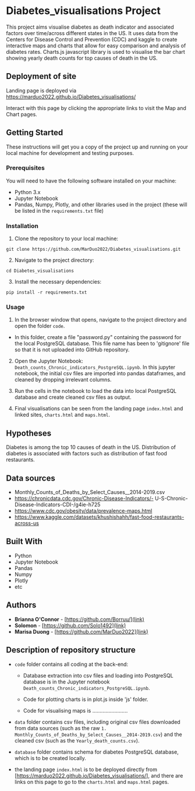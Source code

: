 # Diabetes_visualisations Project

This project aims visualise diabetes as death indicator and associated factors over time/across different states in the US. It uses data from the Centers for Disease Control and Prevention (CDC) and kaggle to create interactive maps and charts that allow for easy comparison and analysis of diabetes rates. Charts.js javascript library is used to visualise the bar chart showing yearly death counts for top causes of death in the US.

## Deployment of site
Landing page is deployed via https://marduo2022.github.io/Diabetes_visualisations/

Interact with this page by clicking the appropriate links to visit the Map and Chart pages. 

## Getting Started

These instructions will get you a copy of the project up and running on your local machine for development and testing purposes.

### Prerequisites

You will need to have the following software installed on your machine:
- Python 3.x
- Jupyter Notebook
- Pandas, Numpy, Plotly, and other libraries used in the project (these will be listed in the `requirements.txt` file)

### Installation

1. Clone the repository to your local machine:
```
git clone https://github.com/MarDuo2022/Diabetes_visualisations.git
```

2. Navigate to the project directory:
```
cd Diabetes_visualisations
```
3. Install the necessary dependencies:
```
pip install -r requirements.txt
```

### Usage

1. In the browser window that opens, navigate to the project directory and open the folder `code`.
- In this folder, create a file "password.py" containing the password for the local PostgreSQL database. This file name has been to 'gitignore' file so that it is not uploaded into GitHub repository.

2. Open the Jupyter Notebook: `Death_counts_Chronic_indicators_PostgreSQL.ipynb`.
In this jupyter notebook, the initial csv files are imported into pandas dataframes, and cleaned by dropping irrelevant columns.

4. Run the cells in the notebook to load the data into local PostgreSQL database and create cleaned csv files as output.

5. Final visualisations can be seen from the landing page `index.html` and linked sites, `charts.html` and `maps.html`.

## Hypotheses
Diabetes is among the top 10 causes of death in the US.
Distribution of diabetes is associated with factors such as distribution of fast food restaurants.

## Data sources
- Monthly_Counts_of_Deaths_by_Select_Causes__2014-2019.csv
- https://chronicdata.cdc.gov/Chronic-Disease-Indicators/- U-S-Chronic-Disease-Indicators-CDI-/g4ie-h725
- https://www.cdc.gov/obesity/data/prevalence-maps.html
- https://www.kaggle.com/datasets/khushishahh/fast-food-restaurants-across-us

## Built With
- Python 
- Jupyter Notebook
- Pandas
- Numpy
- Plotly
- etc

## Authors

* **Brianna O'Connor** - [https://github.com/Borruu/](link)
* **Solomon**  - [https://github.com/Solo1492](link)
* **Marisa Duong** - [https://github.com/MarDuo2022](link)


## Description of repository structure
- `code` folder contains all coding at the back-end:
    - Database extraction into csv files and loading into PostgreSQL database is in the Jupyter notebook `Death_counts_Chronic_indicators_PostgreSQL.ipynb`.

    - Code for plotting charts is in plot.js inside 'js' folder.

    - Code for visualising maps is .............<SOLOMON to add>...........

- `data` folder contains csv files, including original csv files downloaded from data sources (such as the raw `1. Monthly_Counts_of_Deaths_by_Select_Causes__2014-2019.csv`) and the cleaned csv (such as the `Yearly_death_counts.csv`).

- `database` folder contains schema for diabetes PostgreSQL database, which is to be created locally.

- the landing page `index.html` is to be deployed directly from [https://marduo2022.github.io/Diabetes_visualisations/], and there are links on this page to go to the `charts.html` and `maps.html` pages.




